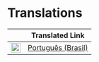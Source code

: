 # Translations

|                                                                                                                                                                                                                                                                             | Translated Link                                                       |
|-----------------------------------------------------------------------------------------------------------------------------------------------------------------------------------------------------------------------------------------------------------------------------|-----------------------------------------------------------------------|
| <img alt="Português (Brasil)" title="Português (Brasil)" src="https://cdn.statically.io/gh/hjnilsson/country-flags/master/svg/br.svg" width="22">                                                                                                                           | [Português (Brasil)](README.pt_br.md)                                 |
      